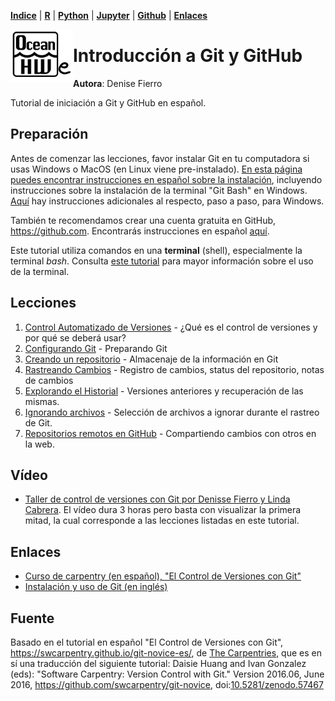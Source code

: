 <p align="left">
<strong><a href="../Indice.md">Indice</a></strong>
|
<strong><a href="../Intro-a-R/R.md">R</a></strong>
|
<strong><a href="../Intro-a-Python/Python.md">Python</a></strong>
|
<strong><a href="../Intro-a-Jupyter/Jupyter.md">Jupyter</a></strong>
|
<strong><a href="../Intro-a-github/Github.md">Github</a></strong>
|
<strong><a href="../enlaces.md">Enlaces</a></strong>
</p>

<img     style="float: left;" src="OHWe.png" width="100"> 

# Introducción a Git y GitHub
**Autora**: Denise Fierro

Tutorial de iniciación a Git y GitHub en español.

## Preparación

Antes de comenzar las lecciones, favor instalar Git en tu computadora si usas Windows o MacOS (en Linux viene pre-instalado). [En esta página puedes encontrar instrucciones en español sobre la instalación](https://git-scm.com/book/es/v2/Inicio---Sobre-el-Control-de-Versiones-Instalaci%C3%B3n-de-Git), incluyendo instrucciones sobre la instalación de la terminal "Git Bash" en Windows. [Aquí](https://dev.to/mailingdelgadomedina/como-instalar-gitbash-en-windows-10-4o0e) hay instrucciones adicionales al respecto, paso a paso, para Windows.

También te recomendamos crear una cuenta gratuita en GitHub, https://github.com. Encontrarás instrucciones en español [aquí](https://docs.github.com/es/get-started/quickstart).

Este tutorial utiliza comandos en una **terminal** (shell), especialmente la terminal *bash*. Consulta [este tutorial](https://swcarpentry.github.io/shell-novice-es/) para mayor información sobre el uso de la terminal.

## Lecciones

1. [Control Automatizado de Versiones](01-basico.md) - ¿Qué es el control de versiones y por qué se deberá usar? 
2. [Configurando Git](02-configuracion.md) - Preparando Git
3. [Creando un repositorio](03-repositorio-nuevo.md) - Almacenaje de la información en Git
4. [Rastreando Cambios](04-cambios.md) - Registro de cambios, status del repositorio, notas de cambios 
5. [Explorando el Historial](05-historial.md) - Versiones anteriores y recuperación de las mismas. 
6. [Ignorando archivos](06-ignorar.md) - Selección de  archivos a ignorar durante el rastreo de Git. 
7. [Repositorios remotos en GitHub](07-github-remote.md) - Compartiendo cambios con otros en la web. 


## Vídeo
- [Taller de control de versiones con Git por Denisse Fierro y Linda Cabrera](https://youtu.be/zhDGiDqLQxo). El vídeo dura 3 horas pero basta con visualizar la primera mitad, la cual corresponde a las lecciones listadas en este tutorial.

## Enlaces 
- [Curso de carpentry (en español), "El Control de Versiones con Git"](https://swcarpentry.github.io/git-novice-es/)
- [Instalación y uso de Git (en inglés)](https://oceanhackweek.github.io/resources/prep/git.md) 


## Fuente

Basado en el tutorial en español "El Control de Versiones con Git", https://swcarpentry.github.io/git-novice-es/, de [The Carpentries](https://carpentries.org), que es en sí una traducción del siguiente tutorial: Daisie Huang and Ivan Gonzalez (eds): "Software Carpentry: Version Control with Git."  Version 2016.06, June 2016, https://github.com/swcarpentry/git-novice, doi:[10.5281/zenodo.57467](https://doi.org/10.5281/zenodo.57467)
